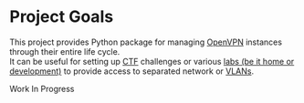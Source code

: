 # Project Goals
This project provides Python package for managing [OpenVPN](https://openvpn.net/community-resources/how-to/) instances through their entire life cycle.  
It can be useful for setting up [CTF](https://ctftime.org/ctf-wtf/) challenges or various [labs (be it home or development)](https://www.reddit.com/r/homelab/) to provide access to separated network or [VLANs](https://en.wikipedia.org/wiki/Virtual_LAN).

Work In Progress
